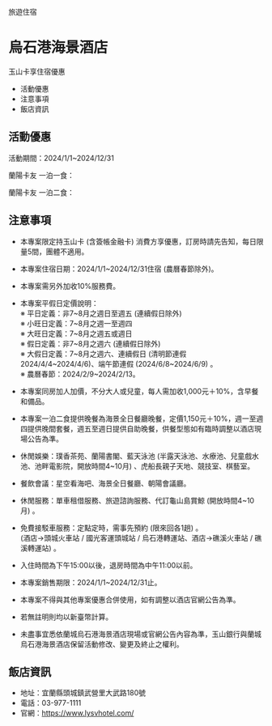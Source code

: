 旅遊住宿

# 烏石港海景酒店  

玉山卡享住宿優惠

  * 活動優惠
  * 注意事項
  * 飯店資訊

## 活動優惠

活動期間：2024/1/1~2024/12/31

蘭陽卡友 一泊一食：

  
  

蘭陽卡友 一泊二食：

## 注意事項

  * 本專案限定持玉山卡 (含簽帳金融卡) 消費方享優惠，訂房時請先告知，每日限量5間，團體不適用。
  * 本專案住宿日期：2024/1/1~2024/12/31住宿 (農曆春節除外)。
  * 本專案需另外加收10%服務費。
  * 本專案平假日定價說明：  
※ 平日定義：非7~8月之週日至週五 (連續假日除外)  
※ 小旺日定義：7~8月之週一至週四  
※ 大旺日定義：7~8月之週五或週日  
※ 假日定義：非7~8月之週六 (連續假日除外)  
※ 大假日定義：7~8月之週六、連續假日 (清明節連假2024/4/4~2024/4/6)、端午節連假 (2024/6/8~2024/6/9) 。  
※ 農曆春節：2024/2/9~2024/2/13。

  * 本專案同房加人加價，不分大人或兒童，每人需加收1,000元＋10%，含早餐和備品。
  * 本專案一泊二食提供晚餐為海景全日餐廳晚餐，定價1,150元＋10%，週一至週四提供晚間套餐，週五至週日提供自助晚餐，供餐型態如有臨時調整以酒店現場公告為準。
  * 休閒娛樂：璞香茶苑、蘭陽書閣、藍天泳池 (半露天泳池、水療池、兒童戲水池、池畔電影院，開放時間4~10月) 、虎船長親子天地、競技室、棋藝室。
  * 餐飲會議：星空看海吧、海景全日餐廳、朝陽會議廳。
  * 休閒服務：單車租借服務、旅遊諮詢服務、代訂龜山島賞鯨 (開放時間4~10月) 。
  * 免費接駁車服務：定點定時，需事先預約 (限來回各1趟) 。  
(酒店→頭城火車站 / 國光客運頭城站 / 烏石港轉運站、酒店→礁溪火車站 / 礁溪轉運站) 。

  * 入住時間為下午15:00以後，退房時間為中午11:00以前。
  * 本專案銷售期限：2024/1/1~2024/12/31止。
  * 本專案不得與其他專案優惠合併使用，如有調整以酒店官網公告為準。
  * 若無註明則均以新臺幣計算。
  * 未盡事宜悉依蘭城烏石港海景酒店現場或官網公告內容為準，玉山銀行與蘭城烏石港海景酒店保留活動修改、變更及終止之權利。

## 飯店資訊

  * 地址：宜蘭縣頭城鎮武營里大武路180號
  * 電話：03-977-1111
  * 官網：https://www.lysvhotel.com/

